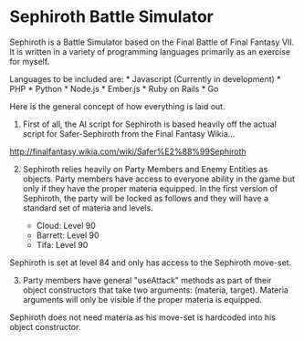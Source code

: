 Sephiroth Battle Simulator
=========

Sephiroth is a Battle Simulator based on the Final Battle of Final Fantasy VII.
It is written in a variety of programming languages primarily as an exercise for myself.

Languages to be included are:
	* Javascript (Currently in development)
	* PHP
	* Python
	* Node.js
	* Ember.js
	* Ruby on Rails
	* Go
	
Here is the general concept of how everything is laid out.

1. First of all, the AI script for Sephiroth is based heavily off the actual script for 
Safer-Sephiroth from the Final Fantasy Wikia...

http://finalfantasy.wikia.com/wiki/Safer%E2%88%99Sephiroth

2. Sephiroth relies heavily on Party Members and Enemy Entities as objects.
Party members have access to everyone ability in the game but only if they have the proper
materia equipped. In the first version of Sephiroth, the party will be locked as follows
and they will have a standard set of materia and levels.

	* Cloud: Level 90
	* Barrett: Level 90
	* Tifa: Level 90
	
Sephiroth is set at level 84 and only has access to the Sephiroth move-set.

3. Party members have general "useAttack" methods as part of their object constructors 
that take two arguments: (materia, target). Materia arguments will only be visible if
the proper materia is equipped.

Sephiroth does not need materia as his move-set is hardcoded into his object 
constructor.